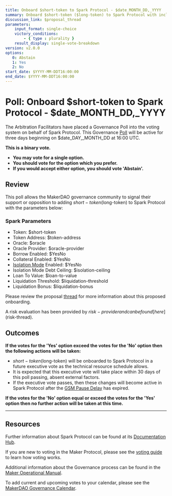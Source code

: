 ```yaml
---
title: Onboard $short-token to Spark Protocol - $date_MONTH_DD,_YYYY
summary: Onboard $short-token ($long-token) to Spark Protocol with included parameters.
discussion_link: $proposal_thread
parameters:
    input_format: single-choice
    victory_conditions:
        - { type : plurality }
    result_display: single-vote-breakdown
version: v2.0.0
options:
   0: Abstain
   1: Yes
   2: No
start_date: $YYYY-MM-DDT16:00:00
end_date: $YYYY-MM-DDT16:00:00
---
```

# Poll: Onboard $short-token to Spark Protocol - $date_MONTH_DD,_YYYY

The Arbitration Facilitators have placed a Governance Poll into the voting system on behalf of Spark Protocol. This Governance [Poll](https://manual.makerdao.com/governance/governance-cycle/weekly-governance-cycle#weekly-governance-cycle-definitions-mip16c1) will be active for three days beginning on $date_DAY,_MONTH_DD at 16:00 UTC.

**This is a binary vote.**
- **You may vote for a single option.**
- **You should vote for the option which you prefer.**
- **If you would accept either option, you should vote 'Abstain'.**

## Review

This poll allows the MakerDAO governance community to signal their support or opposition to adding $short-token ($long-token) to Spark Protocol with the parameters below:

### Spark Parameters

* Token: $short-token
* Token Address: $token-address
* Oracle: $oracle
* Oracle Provider: $oracle-provider
* Borrow Enabled: $YesNo
* Collateral Enabled: $YesNo
* [Isolation Mode](https://docs.sparkprotocol.io/developers/features/isolation-mode) Enabled: $YesNo
* Isolation Mode Debt Ceiling: $isolation-ceiling
* Loan To Value: $loan-to-value
* Liquidation Threshold: $liquidation-threshold
* Liquidation Bonus: $liquidation-bonus

Please review the proposal [thread]($proposal_thread) for more information about this proposed onboarding.

A risk evaluation has been provided by $risk-provider and can be found [here]($risk-thread). 

## Outcomes

**If the votes for the 'Yes' option exceed the votes for the 'No' option then the following actions will be taken:**
* $short-token ($long-token) will be onboarded to Spark Protocol in a future executive vote as the technical resource schedule allows.
* It is expected that this executive vote will take place within 30 days of this poll passing, absent external factors.
* If the executive vote passes, then these changes will become active in Spark Protocol after the [GSM Pause Delay](https://manual.makerdao.com/parameter-index/core/param-gsm-pause-delay) has expired.

**If the votes for the 'No' option equal or exceed the votes for the 'Yes' option then no further action will be taken at this time.**

---

## Resources

Further information about Spark Protocol can be found at its [Documentation Hub](https://docs.sparkprotocol.io/hub/).

If you are new to voting in the Maker Protocol, please see the [voting guide](https://manual.makerdao.com/governance/voting-in-makerdao/on-chain-governance) to learn how voting works.

Additional information about the Governance process can be found in the [Maker Operational Manual](https://manual.makerdao.com).

To add current and upcoming votes to your calendar, please see the [MakerDAO Governance Calendar](https://manual.makerdao.com/makerdao/calendars/governance-calendar).
